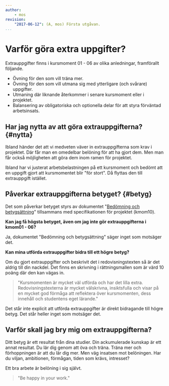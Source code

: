 ```yaml
---
author:
    - mos
revision:
    "2017-06-12": (A, mos) Första utgåvan.
...
```

Varför göra extra uppgifter?
==================================

Extrauppgifter finns i kursmoment 01 - 06 av olika anledningar, framförallt följande.

* Övning för den som vill träna mer.
* Övning för den som vill utmana sig med ytterligare (och svårare) uppgifter. 
* Utmaning där liknande återkommer i senare kursmoment eller i projektet.
* Balansering av obligatoriska och optionella delar för att styra förväntad arbetsinsats.



Har jag nytta av att göra extrauppgifterna? {#nytta}
--------------------------------------

Ibland händer det att vi medveten väver in extrauppgifterna som krav i projektet. Där får man en omedelbar belöning för att ha gjort dem. Men man får också möjligheten att göra dem inom ramen för projektet.

Ibland har vi justerat arbetsbelastningen på ett kursmoment och bedömt att en uppgift gjort att kursmomentet blir "för stort". Då flyttas den till extrauppgift istället.



Påverkar extrauppgifterna betyget? {#betyg}
--------------------------------------

Det som påverkar betyget styrs av dokumentet "[Bedömning och betygsättning](bedomning-och-betygsattning)" tillsammans med specifikationen för projektet (kmom10).

**Kan jag få högsta betyget, även om jag inte gör extrauppgifterna i kmom01 - 06?**

Ja, dokumentet "Bedömning och betygsättning" säger inget som motsäger det.

**Kan mina utförda extrauppgifter bidra till ett högre betyg?**

Om du gjort extrauppgifter och beskrivit det i redovisningstexten så är det aldrig till din nackdel. Det finns en skrivning i rättningsmallen som är värd 10 poäng där den kan vägas in.

> "Kursmomenten är mycket väl utförda och har det lilla extra. Redovisningstexterna är mycket välskrivna, insiktsfulla och visar på en mycket god förmåga att reflektera över kursmomenten, dess innehåll och studentens eget lärande."

Det står inte explicit att utförda extrauppgifter är direkt bidragande till högre betyg. Det står heller inget som motsäger det.



Varför skall jag bry mig om extrauppgifterna?
--------------------------------------

Ditt betyg är ett resultat från dina studier. Din ackumulerade kunskap är ett annat resultat. Du lär dig genom att öva och träna. Träna mer och förhoppningen är att du lär dig mer. Men väg insatsen mot belöningen. Har du viljan, ambitionen, förmågan, tiden som krävs, intresset? 

Ett bra arbete är belöning i sig självt.

> "Be happy in your work."
